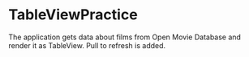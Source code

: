# TableViewPractice

The application gets data about films from Open Movie Database and render it as TableView.
Pull to refresh is added.
